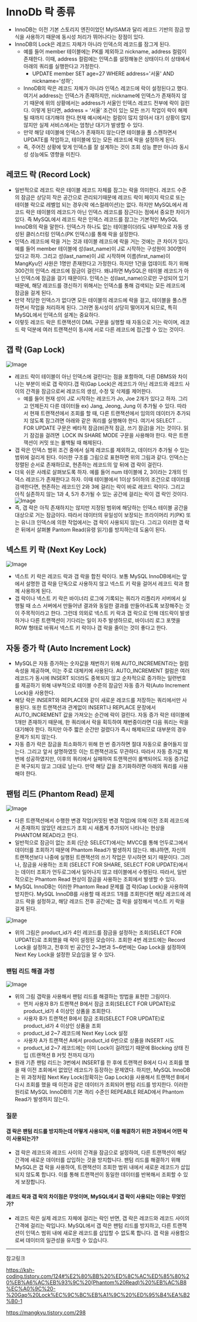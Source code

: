 # InnoDb 락 종류
- InnoDB는 이전 기본 스토리지 엔진이었던 MyISAM과 달리 레코드 기반의 잠금 방식을 사용하기 때문에 동시성 처리가 뛰어나다는 장점이 있다.
- InnoDB의 Lock은 레코드 자체가 아니라 인덱스의 레코드를 잠그게 된다.
    - 예를 들어 member 테이블에는 PK를 제외하고 nickname, address 컬럼이 존재한다. 이때, address 컬럼에는 인덱스를 설정해놓은 상태이다.이 상태에서 아래의 쿼리를 실행한다고 가정한다.
        - UPDATE member SET age=27 WHERE address='서울' AND nickname='성하';
    - InnoDB의 락은 레코드 자체가 아니라 인덱스 레코드에 락이 설정된다고 했다.여기서 address는 인덱스가 존재하지만, nickname에 인덱스가 존재하지 않기 때문에 위의 상황에서는 address가 서울인 인덱스 레코드 전부에 락이 걸린다. 이렇게 된다면, address = ‘서울’ 조건이 있는 모든 쓰기 작업이 락이 해제될 때까지 대기해야 한다.현재 예시에서는 컬럼이 많지 않아서 대기 상황이 많지 않지만 실제 서비스에서는 엄청난 대기가 발생할 수 있다.
    - 만약 해당 테이블에 인덱스가 존재하지 않는다면 테이블을 풀 스캔하면서 UPDATE를 작업하고, 테이블에 있는 모든 레코드에 락을 설정하게 된다.
    - 즉, 주어진 상황에 맞게 인덱스를 잘 설계하는 것이 조회 성능 뿐만 아니라 동시성 성능에도 영향을 미친다.

## 레코드 락 (Record Lock)
- 일반적으로 레코드 락은 테이블 레코드 자체를 잠그는 락을 의미한다. 레코드 수준의 잠금은 상당히 작은 공간으로 관리되기때문에 레코드 락이 페이지 락으로 또는 테이블 락으로 레벨업 되는 경우(락 에스컬레이션)는 없다. 하지만 MySQL에서 레코드 락은 테이블의 레코드가 아닌 인덱스 레코드를 잠근다는 점에서 중요한 차이가 있다. 즉 MySQL에서 레코드 락은 인덱스 레코드를 잠그는 기본적인 MySQL InnoDB의 락을 말한다. 인덱스가 하나도 없는 테이블이더라도 내부적으로 자동 생성된 클러스터링 인덱스(PK 인덱스)를 통해 락을 설정한다. 
- 인덱스 레코드에 락을 거는 것과 테이블 레코드에 락을 거는 것에는 큰 차이가 있다. 예를 들어 member 테이블에 성(last_name)이 J로 시작하는 구성원이 300명이 있다고 하자. 그리고 성(last_name)이 J로 시작하며 이름(first_name)이 MangKyu인 사원은 1명만 존재한다고 가정한다. 하지만 1건을 업데이트 하기 위해 300건의 인덱스 레코드에 잠금이 걸린다. 왜냐하면 MySQL은 테이블 레코드가 아닌 인덱스에 잠금을 걸기 때문이다. 인덱스는 성(last_name)으로만 구성되어 있기 때문에, 해당 레코드를 갱신하기 위해서는 인덱스를 통해 검색되는 모든 레코드에 잠금을 걸게 된다.
- 만약 적당한 인덱스가 없다면 모든 테이블의 레코드에 락을 걸고, 테이블을 풀스캔 하면서 작업을 처리하게 된다. 그러면 동시성이 상당히 떨어지게 되므로, 특히 MySQL에서 인덱스의 설계는 중요하다.
- 이렇듯 레코드 락은 트랜잭션이 DML 구문을 실행할 때 자동으로 거는 락이며, 레코드 락 덕분에 여러 트랜잭션이 동시에 서로 다른 레코드에 접근할 수 있는 것이다.

## 갭 락 (Gap Lock)
![Image](https://github.com/user-attachments/assets/dac3fece-e581-41d1-9a2d-5a7d79a2c1c0)

- 레코드 락이 테이블이 아닌 인덱스에 걸린다는 점을 포함하여, 다른 DBMS와 차이나는 부분이 바로 갭 락이다.갭 락(Gap Lock)은 레코드가 아닌 레코드와 레코드 사이의 간격을 잠금으로써 레코드의 생성, 수정 및 삭제를 제어한다.
    - 예를 들어 현재 성이 J로 시작하는 레코드가 Jo, Joe 2개가 있다고 하자. 그리고 언제든지 다른 데이터들 ex) Jang, Jeong, Jung 이 추가될 수 있다. 따라서 현재 트랜잭션에서 조회를 할 때, 다른 트랜잭션에서 임의의 데이터가 추가되지 않도록 잠그려면 아래와 같은 쿼리를 실행해야 한다. 여기서 SELECT … FOR UPDATE 구문은 베타적 잠금(비관적 잠금, 쓰기 잠금)을 거는 것이다. 읽기 잠검을 걸려면  LOCK IN SHARE MODE 구문을 사용해야 한다. 락은 트랜잭션이 커밋 또는 롤백될 때 해제된다. 
- 갭 락은 인덱스 범위 조건 중에서 실제 레코드를 제외하고, 데이터가 추가될 수 있는 범위에 걸리게 된다. 이러한 구조를 그림으로 표현하면 위의 그림과 같다. 인덱스는 정렬된 순서로 존재하므로, 현존하는 레코드의 앞 뒤에 갭 락이 걸린다.
- 더욱 쉬운 사례로 살펴보도록 하자. 예를 들어 num 테이블에 2, 3이라는 2개의 인덱스 레코드가 존재한다고 하자. 이때 테이블에서 1이상 5이하의 조건으로 데이터를 검색한다면, 현존하는 레코드인 2와 3에 걸리는 락이 바로 레코드 락이다. 그리고 아직 실존하지 않는 1과 4, 5가 추가될 수 있는 공간에 걸리는 락이 갭 락인 것이다.
![Image](https://github.com/user-attachments/assets/06696ab9-c446-4c6a-ace6-0d708115339d)
- 즉, 갭 락은 아직 존재하지는 않지만 지정된 범위에 해당하는 인덱스 테이블 공간을 대상으로 거는 잠금이다. 따라서 데이터의 유일성이 보장되는 프라이머리 키(PK) 또는 유니크 인덱스에 의한 작업에서는 갭 락이 사용되지 않는다. 그리고 이러한 갭 락은 뒤에서 살펴볼 Pantom Read(유령 읽기)를 방지하는데 도움이 된다.

## 넥스트 키 락 (Next Key Lock)

![Image](https://github.com/user-attachments/assets/602652cd-89c9-4fd0-a889-a668a0b21124)

- 넥스트 키 락은 레코드 락과 갭 락을 합친 락이다. 보통 MySQL InnoDB에서는 앞에서 설명한 갭 락을 단독으로 사용하지 않고 넥스트 키 락을 걸어서 레코드 락과 함께 사용하게 된다.
- 갭 락이나 넥스트 키 락은 바이너리 로그에 기록되는 쿼리가 리플리카 서버에서 실행될 때 소스 서버에서 만들어낸 결과와 동일한 결과를 만들어내도록 보장해주는 것이 주목적이라고 한다. 그런데 의외로 넥스트 키 락과 갭 락으로 인해 데드락이 발생하거나 다른 트랜잭션이 기다리는 일이 자주 발생하므로, 바이너리 로그 포맷을 ROW 형태로 바꿔서 넥스트 키 락이나 갭 락을 줄이는 것이 좋다고 한다.

## 자동 증가 락 (Auto Increment Lock)
- MySQL은 자동 증가하는 숫자값을 채번하기 위해 AUTO_INCREMENT라는 컬럼 속성을 제공하며, 이는 주로 대체키에 사용된다. AUTO_INCREMENT 컬럼은 여러 레코드가 동시에 INSERT 되더라도 중복되지 않고 순차적으로 증가하는 일련번호를 제공하기 위해 내부적으로 테이블 수준의 잠금인 자동 증가 락(Auto Increment Lock)을 사용한다.
- 해당 락은 INSERT와 REPLACE와 같이 새로운 레코드를 저장하는 쿼리에서만 사용된다. 또한 트랜잭션과 관계없이 INSERT나 REPLACE 문장에서 AUTO_INCREMENT 값을 가져오는 순간에 락이 걸린다. 자동 증가 락은 테이블에 1개만 존재하기 때문에, 한 쿼리에서 락을 획득하여 채번중이라면 다음 쿼리는 락을 대기해야 한다. 하지만 아주 짧은 순간만 걸렸다가 즉시 해제되므로 대부분의 경우 문제가 되지 않는다.
- 자동 증가 락은 잠금을 최소화하기 위해 한 번 증가하면 절대 자동으로 줄어들지 않는다. 그리고 앞서 설명하였듯 이는 트랜잭션과도 무관하다. 따라서 자동 증가값 채번에 성공하였지만, 이후의 쿼리에서 실패하여 트랜잭션이 롤백되어도 자동 증가값은 복구되지 않고 그대로 남는다. 만약 해당 값을 초기화하려면 아래의 쿼리를 사용해야 한다.

## 팬텀 리드 (Phantom Read) 문제

![Image](https://github.com/user-attachments/assets/a8a37ad9-d8b0-4bdd-b016-64bc7a712719)

- 다른 트랜잭션에서 수행한 변경 작업(커밋된 변경 작업)에 의해 이전 조회 레코드에서 존재하지 않았던 레코드가 조회 시 새롭게 추가되어 나타나는 현상을 PHANTOM READ라고 한다.
- 일반적으로 잠금이 없는 조회 (단순 SELECT)에서는 MVCC를 통해 언두로그에서 데이터를 조회하기 때문에 Phantom Read가 발생하지 않는다. 왜냐하면, 자신의 트랜잭션보다 나중에 실행된 트랜잭션의 쓰기 작업은 무시하면 되기 때문이다. 그러나, 잠금을 사용하는 조회 (SELECT FOR SHARE, SELECT FOR UPDATE)에서는 데이터 조회가 언두로그에서 일어나지 않고 테이블에서 수행된다. 따라서, 일반적으로는 Phantom Read 현상이 잠금을 사용하는 조회에서 발생할 수 있다.
- MySQL InnoDB는 이러한 Phantom Read 문제를 갭 락(Gap Lock)을 사용하여 방지한다. MySQL InnoDB를 사용할 때 레코드 1개를 조회한다면 해당 레코드에 레코드 락을 설정하고, 해당 레코드 전후 공간에는 갭 락을 설정해서 넥스트 키 락을 걸게 된다.

![Image](https://github.com/user-attachments/assets/85dea1d5-84a8-4386-ac12-aa6c30508062)

- 위의 그림은 product_id가 4인 레코드를 잠금을 설정하는 조회(SELECT FOR UPDATE)로 조회했을 때 락이 설정된 모습이다. 조회한 4번 레코드에는 Record Lock을 설정하고, 전후의 빈 공간인 2~3번과 5~6번에는 Gap Lock을 설정하여 Next Key Lock을 설정한 모습임을 알 수 있다.

### 팬텀 리드 해결 과정
![Image](https://github.com/user-attachments/assets/ab0462ff-0c98-4fe4-8cc4-668797b30dbc)
- 위의 그림 갭락을 사용해서 팬텀 리드를 해결하는 방법을 표현한 그림이다. 
    - 먼저 사용자 B가 트랜잭션 B에서 잠금 조회(SELECT FOR UPDATE)로 product_id가 4 이상인 상품을 조회한다.
    - 사용자 B가 트랜잭션 B에서 잠금 조회(SELECT FOR UPDATE)로 product_id가 4 이상인 상품을 조회
    - product_id 2~7 레코드에 Next Key Lock 설정
    - 사용자 A가 트랜잭션 A에서 product_id 6번으로 상품을 INSERT 시도
    - product_id 2~7 레코드에는 이미 Lock이 걸려있기 때문에 Blocking 상태 진입 (트랜잭션 B 커밋 전까지 대기)
- 원래 기존 팬텀 리드는 3번에서 INSERT를 한 후에 트랜잭션 B에서 다시 조회를 했을 때 이전 조회에서 없었던 레코드가 등장하는 문제였다. 하지만, MySQL InnoDB는 위 과정처럼 Next Key Lock(정확히는 Gap Lock)을 사용해서 트랜잭션 B에서 다시 조회를 했을 때 이전과 같은 데이터가 조회되어 팬텀 리드를 방지한다. 이러한 원리로 MySQL InnoDB의 기본 격리 수준인 REPEABLE READ에서 Phantom Read가 발생하지 않는다.


### 질문

#### 갭 락은 팬텀 리드를 방지하는데 어떻게 사용되며, 이를 해결하기 위한 과정에서 어떤 락이 사용되는가?
- 갭 락은 레코드와 레코드 사이의 간격을 잠금으로 설정하여, 다른 트랜잭션이 해당 간격에 새로운 데이터를 삽입하는 것을 방지합니다. 팬텀 리드를 해결하기 위해 MySQL은 갭 락을 사용하여, 트랜잭션이 조회한 범위 내에서 새로운 레코드가 삽입되지 않도록 합니다. 이를 통해 트랜잭션이 동일한 데이터를 반복해서 조회할 수 있게 보장합니다.

#### 레코드 락과 갭 락의 차이점은 무엇이며, MySQL에서 갭 락이 사용되는 이유는 무엇인가?
- 레코드 락은 실제 레코드 자체에 걸리는 락인 반면, 갭 락은 레코드와 레코드 사이의 간격에 걸리는 락입니다. MySQL에서 갭 락은 팬텀 리드를 방지하고, 다른 트랜잭션이 인덱스 범위 내에 새로운 레코드를 삽입할 수 없도록 합니다. 갭 락을 사용함으로써 데이터의 일관성을 유지할 수 있습니다.

-------

참고링크 

https://ksh-coding.tistory.com/124#%E2%80%BB%20%ED%8C%AC%ED%85%80%20%EB%A6%AC%EB%93%9C%20(Phantom%20Read)%20%EB%AC%B8%EC%A0%9C%20-%20Gap%20Lock%EC%9C%BC%EB%A1%9C%20%ED%95%B4%EA%B2%B0-1

https://mangkyu.tistory.com/298
